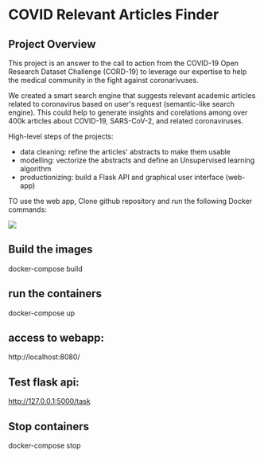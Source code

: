 # COVID Relevant Articles Finder

## Project Overview

This project is an answer to the call to action from the COVID-19 Open Research Dataset Challenge (CORD-19) to leverage our expertise to help the medical community in the fight against coronarivuses.

We created a smart search engine that suggests relevant academic articles related to coronavirus based on user's request (semantic-like search engine).
This could help to generate insights and corelations among over 400k articles about COVID-19, SARS-CoV-2, and related coronaviruses.

High-level steps of the projects:
- data cleaning: refine the articles' abstracts to make them usable
- modelling: vectorize the abstracts and define an Unsupervised learning algorithm
- productionizing: build a Flask API and graphical user interface (web-app)





TO use the web app, Clone github repository and run the following Docker commands:

![](/images/covid-app-demo.gif)


## Build the images 
docker-compose build

## run the containers
docker-compose up

## access to webapp:
http://localhost:8080/

## Test flask api:
http://127.0.0.1:5000/task

## Stop containers
docker-compose stop
